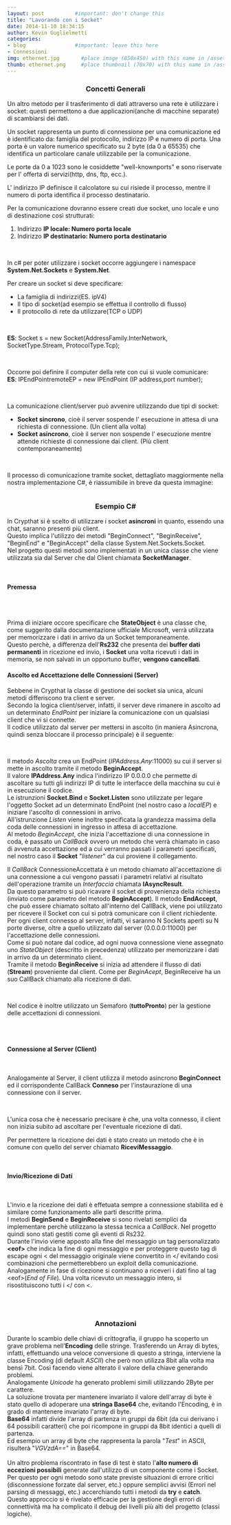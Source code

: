 ```yaml
---
layout: post          #important: don't change this
title: "Lavorando con i Socket"
date: 2014-11-10 18:34:15
author: Kevin Guglielmetti
categories:
- blog                #important: leave this here
- Connessioni
img: ethernet.jpg       #place image (850x450) with this name in /assets/img/blog/
thumb: ethernet.png     #place thumbnail (70x70) with this name in /assets/img/blog/thumbs/
---
```

<center><h3> Concetti Generali </h3></center>
<p>Un altro metodo per il trasferimento di dati attraverso una rete è utilizzare i socket: questi permettono a due applicazioni(anche di macchine separate) di scambiarsi dei dati.</p>

<!--more-->
<p>Un socket rappresenta un punto di connessione per una comunicazione ed è identificato da: famiglia del protocollo, indirizzo IP e numero di porta. Una porta è un valore numerico specificato su 2 byte (da 0 a 65535) che identifica un particolare canale utilizzabile per la comunicazione.</p>

<p>Le porte da 0 a 1023 sono le cosiddette "well-knownports" e sono riservate per l' offerta di servizi(http, dns, ftp, ecc.).</p>
<p>L' indirizzo IP definisce il calcolatore su cui risiede il processo, mentre il numero di porta identifica il processo destinatario.</p>
<p>Per la comunicazione dovranno essere creati due socket, uno locale e uno di destinazione così strutturati:
	<ol>	
		<li>Indirizzo <b>IP locale: Numero porta locale</b>
		<li>Indirizzo <b>IP destinatario: Numero porta destinatario</b>
	</ol>
</p>
<br>

<p>In c# per poter utilizzare i socket occorre aggiungere i namespace <b>System.Net.Sockets</b> e <b>System.Net</b>.</p> 
<p>Per creare un socket si deve specificare: 
	<ul>
		<li>La famiglia di indirizzi(ES. ipV4)
		<li>Il tipo di socket(ad esempio se effettua il controllo di flusso)
		<li>Il protocollo di rete da utilizzare(TCP o UDP)
	</ul>
</p>
<br>
<p><b>ES</b>: Socket s = new Socket(AddressFamily.InterNetwork, SocketType.Stream, ProtocolType.Tcp);</p>
<br>

<p>Occorre poi definire il computer della rete con cui si vuole comunicare:<br>
	<b>ES</b>: IPEndPointremoteEP = new IPEndPoint (IP address,port number);
</p>
<br>

<p>La comunicazione client/server può avvenire utilizzando due tipi di socket:
	<ul>
		<li><b>Socket sincrono</b>, cioè il server sospende l' esecuzione in attesa di una richiesta di connessione. (Un client alla volta)
		<li><b>Socket asincrono</b>, cioè il server non sospende l' esecuzione mentre attende richieste di connessione dai client. (Più client contemporaneamente)
	</ul>
</p>
<br>
<p>Il processo di comunicazione tramite socket, dettagliato maggiormente nella nostra implementazione C#, è riassumibile in breve da questa immagine:	</p>
<img class="img-responsive" src="{{ "/assets/img/posts/processo-sockets.gif" | prepend: site.baseurl }}" alt="">
<br>

<center><h3> Esempio C# </h3></center>
<p>
	In Crypthat si è scelto di utilizzare i socket <b>asincroni</b> in quanto, essendo una chat, saranno presenti più client.<br>
	Questo implica l'utilizzo dei metodi "BeginConnect", "BeginReceive", "BeginEnd" e "BeginAccept" della classe System.Net.Sockets.Socket.<br>
	Nel progetto questi metodi sono implementati in un unica classe che viene utilizzata sia dal Server che dal Client chiamata <b>SocketManager</b>.<br>
</p>
<br>
<h4>Premessa</h4><br>
<script src="https://gist.github.com/artumino/f04441fa7c5001d1503b.js"></script><br>
<p>
	Prima di iniziare occore specificare che <b>StateObject</b> è una classe che, come suggerito dalla documentazione ufficiale Microsoft, verrà utilizzata per memorizzare i dati in arrivo da un Socket temporaneamente.<br> 
	Questo perchè, a differenza dell'<b>Rs232</b> che presenta dei <b>buffer dati permanenti</b> in ricezione ed invio, i <b>Socket</b> una volta ricevuti i dati in memoria, se non salvati in un opportuno buffer, <b>vengono cancellati</b>.
</p>
<h4>Ascolto ed Accettazione delle Connessioni (Server)</h4>
<p>
	Sebbene in Crypthat la classe di gestione dei socket sia unica, alcuni metodi differiscono tra client e server.<br>
	Secondo la logica client/server, infatti, il server deve rimanere in ascolto ad un determinato <i>EndPoint</i> per iniziare la comunicazione con un qualsiasi client che vi si connette.<br>
	Il codice utilizzato dal server per mettersi in ascolto (in maniera Asincrona, quindi senza bloccare il processo principale) è il seguente:<br>
</p>
<script src="https://gist.github.com/artumino/534454b0ece25ab7108d.js"></script><br>
<p>
	Il metodo <i>Ascolta</i> crea un EndPoint (<i>IPAddress.Any</i>:11000) su cui il server si mette in ascolto tramite il metodo <b>BeginAccept</b>.<br>
	Il valore <b>IPAddress.Any</b> indica l'indirizzo IP 0.0.0.0 che permette di ascoltare su tutti gli indirizzi IP di tutte le interfacce della macchina su cui è in esecuzione il codice.<br>
	Le istrunzioni <b>Socket.Bind</b> e <b>Socket.Listen</b> sono utilizzate per legare l'oggetto Socket ad un determinato EndPoint (nel nostro caso a <i>localEP</i>) e iniziare l'ascolto di connessioni in arrivo.<br>
	All'istrunzione <i>Listen</i> viene inoltre specificata la grandezza massima della coda delle connessioni in ingresso in attesa di accettazione.<br>
	Al metodo <i>BeginAccept</i>, che inizia l'accettazione di una connessione in coda, è passato un <i>CallBack</i> ovvero un metodo che verrà chiamato in caso di avvenuta accettazione ed a cui verranno passati i parametri specificati, nel nostro caso il <b>Socket</b> "<i>listener</i>" da cui proviene il collegamento.<br>
</p>
<script src="https://gist.github.com/artumino/d5cfda54719e847efd63.js"></script>
<p>
	Il <i>CallBack</i> ConnessioneAccettata è un metodo chiamato all'accettazione di una connessione a cui vengono passati i parametri relativi al risultato dell'operazione tramite un <i>Interfaccia</i> chiamata <b>IAsyncResult</b>.<br>
	Da questo parametro si può ricavare il socket di provenienza della richiesta (inviato come parametro del metodo <b>BeginAccept</b>). Il metodo <b>EndAccept</b>, che può essere chiamato soltato all'interno del CallBack, viene poi utilizzato per ricevere il Socket con cui si potrà comunicare con il client richiedente.<br>
	Per ogni client connesso al server, infatti, vi saranno N Sockets aperti su N porte diverse, oltre a quello utilizzato dal server (0.0.0.0:11000) per l'accettazione delle connessioni.<br>
	Come si può notare dal codice, ad ogni nuova connessione viene assegnato uno <i>StateObject</i> (descritto in precedenza) utilizzato per memorizzare i dati in arrivo da un determinato client.<br>
	Tramite il metodo <b>BeginReceive</b> si inizia ad attendere il flusso di dati (<b>Stream</b>) proveniente dal client. Come per <i>BeginAcept</i>, BeginReceive ha un suo CallBack chiamato alla ricezione di dati.<br>
</p>
<br>
<p>Nel codice è inoltre utilizzato un Semaforo (<b>tuttoPronto</b>) per la gestione delle accettazioni di connessioni.</p><br>
<br>
<h4>Connessione al Server (Client)</h4><br>
<p>Analogamente al Server, il client utilizza il metodo asincrono <b>BeginConnect</b> ed il corrispondente CallBack <b>Conneso</b> per l'instaurazione di una connessione con il server.</p>
<script src="https://gist.github.com/artumino/1dcada56ba3c6c2d0257.js"></script><br>
<p>L'unica cosa che è necessario precisare è che, una volta connesso, il client non inizia subito ad ascoltare per l'eventuale ricezione di dati.</p>
<p>Per permettere la ricezione dei dati è stato creato un metodo che è in comune con quello del server chiamato <b>RiceviMessaggio</b>.</p>
<br>
<h4>Invio/Ricezione di Dati</h4><br>
<script src="https://gist.github.com/artumino/458d498aca27dd6ef9fb.js"></script>
<p>
	L'invio e la ricezione dei dati è effetuata sempre a connessione stabilita ed è similare come funzionamento alle parti descritte prima.<br>
	I metodi <b>BeginSend</b> e <b>BeginReceive</b> si sono rivelati semplici da implementare perchè utilizzano la stessa tecnica a <i>CallBack</i>. Nel progetto quindi sono stati gestiti come gli eventi di Rs232.<br>
	Durante l'invio viene apposto alla fine del messaggio un tag personalizzato <b>&lt;eof&gt;</b> che indica la fine di ogni messaggio e per proteggere questo tag di escape ogni &lt; del messaggio originale viene convertito in &lt;/ evitando così combinazioni che permetterebbero un exploit della comunicazione.<br>
	Analogamente in fase di ricezione si continuano a riceveri i dati fino al tag &lt;eof&gt;(<i>End of File</i>). Una volta ricevuto un messaggio intero, si risostituiscono tutti i &lt;/ con &lt;.<br>
</p><br>
<br>
<center><h3>Annotazioni</h3></center>
<p>
	Durante lo scambio delle chiavi di crittografia, il gruppo ha scoperto un grave problema nell'<b>Encoding</b> delle stringe. Trasferendo un Array di bytes, infatti, effettuando una veloce conversione di questo a stringa, interviene la classe Encoding (di default <i>ASCII</i>) che però non utilizza 8bit alla volta ma bensì 7bit. Così facendo viene alterato il valore della chiave generando problemi.<br>
	Analogamente <i>Unicode</i> ha generato problemi simili utilizzando 2Byte per carattere.<br>
	La soluzione trovata per mantenere invariato il valore dell'array di byte è stato quello di adoperare una <b>stringa Base64</b> che, evitando l'Encoding, è in grado di mantenere invariato l'array di byte.<br>
	<b>Base64</b> infatti divide l'array di partenza in gruppi da 6bit (da cui derivano i 64 possibili caratteri) che poi ricompone in gruppi da 8bit identici a quelli di partenza.<br>
	Ed esempio un array di byte che rappresenta la parola "<i>Test</i>" in ASCII, risulterà "<i>VGVzdA==</i>" in Base64.<br>
	<br>
	Un altro problema riscontrato in fase di test è stato l'<b>alto numero di eccezioni possibili</b> generate dall'utilizzo di un componente come i Socket.<br>
	Per questo per ogni metodo sono state previste situazioni di errore critici (disconnessione forzate dal server, etc.) oppure semplici avvisi (Errori nel parsing di messaggi, etc.) accerchiando tutti i metodi da <b>try</b> e <b>catch</b>.<br>
	Questo approccio si è rivelato efficacie per la gestione degli errori di connettività ma ha complicato il debug dei livelli più alti del progetto (classi logiche).<br>
</p>
<!--Annotazioni:
-Per trasferire degli array di bytes senza che questi vengano modificati dell’ Encoding si deve utilizzare una stringa Base64. !-->


